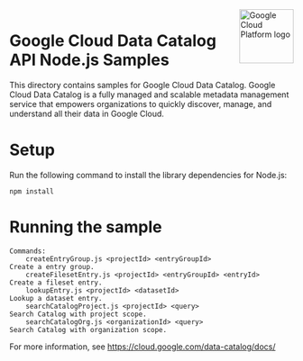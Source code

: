 <img src="https://avatars2.githubusercontent.com/u/2810941?v=3&s=96" alt="Google Cloud Platform logo" title="Google Cloud Platform" align="right" height="96" width="96"/>

# Google Cloud Data Catalog API Node.js Samples

This directory contains samples for Google Cloud Data Catalog. Google Cloud Data Catalog is a fully managed and scalable metadata management service that empowers organizations to quickly discover, manage, and understand all their data in Google Cloud.

# Setup

Run the following command to install the library dependencies for Node.js:

    npm install

# Running the sample

    Commands:
        createEntryGroup.js <projectId> <entryGroupId>                          Create a entry group.
        createFilesetEntry.js <projectId> <entryGroupId> <entryId>              Create a fileset entry.
        lookupEntry.js <projectId> <datasetId>                                  Lookup a dataset entry.
        searchCatalogProject.js <projectId> <query>                             Search Catalog with project scope.
        searchCatalogOrg.js <organizationId> <query>                            Search Catalog with organization scope.

For more information, see https://cloud.google.com/data-catalog/docs/